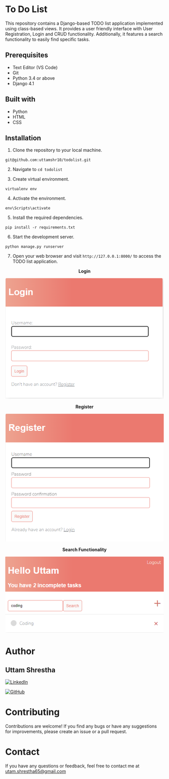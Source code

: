 # To Do List
This repository contains a Django-based TODO list application implemented using class-based views. It provides a user friendly interface with User Registration, Login and CRUD functionality. Additionally, it features a search functionality to easily find specific tasks.

## Prerequisites
- Text Editor (VS Code)
- Git
- Python 3.4 or above
- Django 4.1

## Built with
- Python
- HTML
- CSS

## Installation

1. Clone the repository to your local machine.
```
git@github.com:uttamshr10/todolist.git
```

2. Navigate to `cd todolist`

3. Create virtual environment. 
```
virtualenv env
```

4. Activate the environment.
 ```
 env\Scripts\activate
 ```

5. Install the required dependencies.
``` 
pip install -r requirements.txt 
```

6. Start the development server.
```
python manage.py runserver
```

7. Open your web browser and visit `http://127.0.0.1:8000/` to access the TODO list application.

<p align="center"><b>Login</b></p>

![Login](images/login.png)

<p align="center"><b>Register</b></p>

![Register](images/register.png)

<p align="center"><b>Search Functionality</b></p>

![Search Feature](images/search-feature.png)



# Author
## Uttam Shrestha
[![LinkedIn](https://img.shields.io/badge/-LinkedIn-blue?style=flat-square&logo=linkedin&logoColor=white)](https://www.linkedin.com/in/uttam-shrestha-b96032224/)
 
[![GitHub](https://img.shields.io/badge/GitHub-%23121011.svg?style=for-the-badge&logo=github&logoColor=white)](https://github.com/uttamshr10)



# Contributing

Contributions are welcome! If you find any bugs or have any suggestions for improvements, please create an issue or a pull request.

# Contact

If you have any questions or feedback, feel free to contact me at utam.shrestha65@gmail.com
